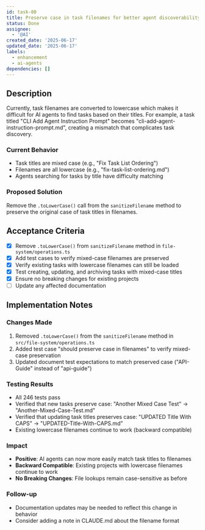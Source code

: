 ```yaml
---
id: task-80
title: Preserve case in task filenames for better agent discoverability
status: Done
assignee:
  - '@AI'
created_date: '2025-06-17'
updated_date: '2025-06-17'
labels:
  - enhancement
  - ai-agents
dependencies: []
---
```


## Description

Currently, task filenames are converted to lowercase which makes it difficult for AI agents to find tasks based on their titles. For example, a task titled "CLI Add Agent Instruction Prompt" becomes "cli-add-agent-instruction-prompt.md", creating a mismatch that complicates task discovery.

### Current Behavior
- Task titles are mixed case (e.g., "Fix Task List Ordering")
- Filenames are all lowercase (e.g., "fix-task-list-ordering.md")
- Agents searching for tasks by title have difficulty matching

### Proposed Solution
Remove the `.toLowerCase()` call from the `sanitizeFilename` method to preserve the original case of task titles in filenames.

## Acceptance Criteria

- [x] Remove `.toLowerCase()` from `sanitizeFilename` method in `file-system/operations.ts`
- [x] Add test cases to verify mixed-case filenames are preserved
- [x] Verify existing tasks with lowercase filenames can still be loaded
- [x] Test creating, updating, and archiving tasks with mixed-case titles
- [x] Ensure no breaking changes for existing projects
- [ ] Update any affected documentation

## Implementation Notes

### Changes Made
1. Removed `.toLowerCase()` from the `sanitizeFilename` method in `src/file-system/operations.ts`
2. Added test case "should preserve case in filenames" to verify mixed-case preservation
3. Updated document test expectations to match preserved case ("API-Guide" instead of "api-guide")

### Testing Results
- All 246 tests pass
- Verified that new tasks preserve case: "Another Mixed Case Test" → "Another-Mixed-Case-Test.md"
- Verified that updating task titles preserves case: "UPDATED Title With CAPS" → "UPDATED-Title-With-CAPS.md"
- Existing lowercase filenames continue to work (backward compatible)

### Impact
- **Positive**: AI agents can now more easily match task titles to filenames
- **Backward Compatible**: Existing projects with lowercase filenames continue to work
- **No Breaking Changes**: File lookups remain case-sensitive as before

### Follow-up
- Documentation updates may be needed to reflect this change in behavior
- Consider adding a note in CLAUDE.md about the filename format
